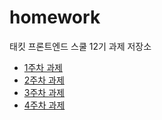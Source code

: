 # homework

태킷 프론트엔드 스쿨 12기 과제 저장소

- [1주차 과제](https://github.com/wnsrl7250/homework/blob/main/md/about-me.md)
- [2주차 과제](https://github.com/wnsrl7250/homework/blob/main/md/avatars.md)
- [3주차 과제](https://github.com/wnsrl7250/homework/blob/main/md/login.md)
- [4주차 과제](https://github.com/wnsrl7250/homework/blob/main/md/apple.md)
